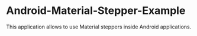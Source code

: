 # Android-Material-Stepper-Example
This application allows to use Material steppers inside Android applications.
